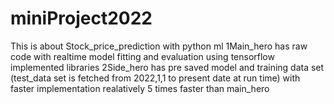 # miniProject2022
This is about Stock_price_prediction with python ml
1Main_hero has raw code with realtime model fitting and evaluation using tensorflow implemented libraries
2Side_hero has pre saved model and training data set (test_data set is fetched from 2022,1,1 to present date at run time) with faster  implementation realatively 5 times faster than main_hero
